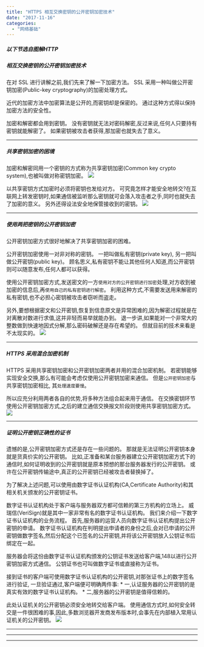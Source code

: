 ```yaml
---
title: "HTTPS 相互交换密钥的公开密钥加密技术"
date: "2017-11-16"
categories: 
  - "网络基础"
---
```


##### **以下节选自图解HTTP**

##### **相互交换密钥的公开密钥加密技术**

在对 SSL 进行讲解之前,我们先来了解一下加密方法。 SSL 采用一种叫做公开密钥加密(Public-key cryptography)的加密处理方式。

近代的加密方法中加密算法是公开的,而密钥却是保密的。 通过这种方式得以保持加密方法的安全性。

加密和解密都会用到密钥。 没有密钥就无法对密码解密,反过来说,任何人只要持有密钥就能解密了。 如果密钥被攻击者获得,那加密也就失去了意义。

* * *

##### **共享密钥加密的困境**

加密和解密同用一个密钥的方式称为共享密钥加密(Common key crypto system),也被叫做对称密钥加密。 [![](http://qiniu.dev-share.top/image/gongxiangmiyao.jpeg)](http://qiniu.dev-share.top/image/gongxiangmiyao.jpeg)

以共享密钥方式加密时必须将密钥也发给对方。 可究竟怎样才能安全地转交?在互联网上转发密钥时,如果通信被监听那么密钥就可会落入攻击者之手,同时也就失去了加密的意义。 另外还得设法安全地保管接收到的密钥。 [![](http://qiniu.dev-share.top/image/miyaofasongwenti.jpeg)](http://qiniu.dev-share.top/image/miyaofasongwenti.jpeg)

* * *

##### **使用两把密钥的公开密钥加密**

公开密钥加密方式很好地解决了共享密钥加密的困难。

公开密钥加密使用一对非对称的密钥。 一把叫做私有密钥(private key), 另一把叫做公开密钥(public key)。 顾名思义,私有密钥不能让其他任何人知道,而公开密钥则可以随意发布,任何人都可以获得。

使用公开密钥加密方式,发送密文的一方`使用对方的公开密钥进行加密`处理,对方收到被加密的信息后,再`使用自己的私有密钥进行解密`。 利用这种方式,不需要发送用来解密的私有密钥,也不必担心密钥被攻击者窃听而盗走。

另外,要想根据密文和公开密钥,恢复到信息原文是异常困难的,因为解密过程就是在对离散对数进行求值,这并非轻而易举就能办到。 退一步讲,如果能对一个非常大的整数做到快速地因式分解,那么密码破解还是存在希望的。 但就目前的技术来看是不太现实的。 [![](http://qiniu.dev-share.top/image/feiduichenjiami.jpeg)](http://qiniu.dev-share.top/image/feiduichenjiami.jpeg)

* * *

##### **HTTPS 采用混合加密机制**

HTTPS 采用共享密钥加密和公开密钥加密两者并用的混合加密机制。 若密钥能够实现安全交换,那么有可能会考虑仅使用公开密钥加密来通信。 但是`公开密钥加密`与共享密钥加密相比, 其`处理速度要慢`。

所以应充分利用两者各自的优势,将多种方法组合起来用于通信。 在交换密钥环节使用公开密钥加密方式,之后的建立通信交换报文阶段则使用共享密钥加密方式。 [![](http://qiniu.dev-share.top/image/hunhejiami.jpeg)](http://qiniu.dev-share.top/image/hunhejiami.jpeg)

* * *

##### **证明公开密钥正确性的证书**

遗憾的是,公开密钥加密方式还是存在一些问题的。 那就是无法证明公开密钥本身就是货真价实的公开密钥。 比如,正准备和某台服务器建立公开密钥加密方式下的通信时,如何证明收到的公开密钥就是原本预想的那台服务器发行的公开密钥。 或许在公开密钥传输途中,真正的公开密钥已经被攻击者替换掉了。

为了解决上述问题,可以使用由数字证书认证机构(CA,Certificate Authority)和其相关机关颁发的公开密钥证书。

数字证书认证机构处于客户端与服务器双方都可信赖的第三方机构的立场上。 威瑞信(VeriSign)就是其中一家非常有名的数字证书认证机构。 我们来介绍一下数字证书认证机构的业务流程。 首先,服务器的运营人员向数字证书认证机构提出公开密钥的申请。 数字证书认证机构在判明提出申请者的身份之后,会对已申请的公开密钥做数字签名,然后分配这个已签名的公开密钥,并将该公开密钥放入公钥证书后绑定在一起。

服务器会将这份由数字证书认证机构颁发的公钥证书发送给客户端,148以进行公开密钥加密方式通信。 公钥证书也可叫做数字证书或直接称为证书。

接到证书的客户端可使用数字证书认证机构的公开密钥,对那张证书上的数字签名进行验证, 一旦验证通过,客户端便可明确两件事: \* 一,认证服务器的公开密钥的是真实有效的数字证书认证机构。 \* 二,服务器的公开密钥是值得信赖的。

此处认证机关的公开密钥必须安全地转交给客户端。 使用通信方式时,如何安全转交是一件很困难的事,因此,多数浏览器开发商发布版本时,会事先在内部植入常用认证机关的公开密钥。 [![](http://qiniu.dev-share.top/image/zhengshuliucheng.jpeg)](http://qiniu.dev-share.top/image/zhengshuliucheng.jpeg)

* * *

* * *

* * *
